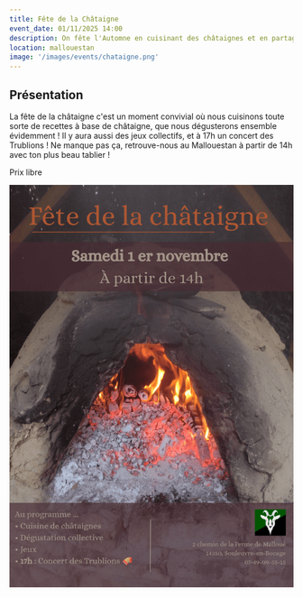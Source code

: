 ```yaml
---
title: Fête de la Châtaigne
event_date: 01/11/2025 14:00
description: On fête l'Automne en cuisinant des châtaignes et en partageant une délicieux repas !
location: mallouestan
image: '/images/events/chataigne.png'
---
```


## Présentation

La fête de la châtaigne c'est un moment convivial où nous cuisinons toute sorte de recettes à base de châtaigne, que nous dégusterons ensemble évidemment ! Il y aura aussi des jeux collectifs, et à 17h un concert des Trublions ! 
Ne manque pas ça, retrouve-nous au Mallouestan à partir de 14h avec ton plus beau tablier ! 

Prix libre



![Affiche](/images/events/chataigne.png)
















